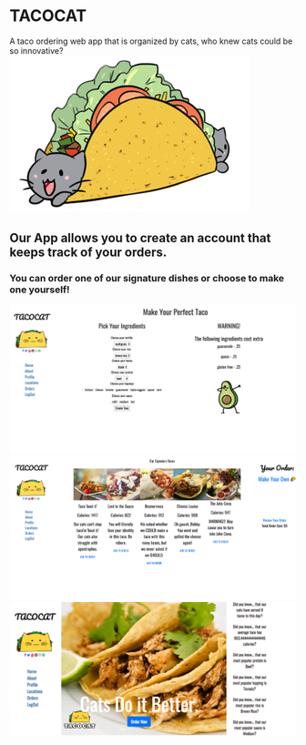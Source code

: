 # TACOCAT

A taco ordering web app that is organized by cats, who knew cats could be so innovative?
![alt text](Taco_Project/app/assets/images/Taco_Cat.gif)

## Our App allows you to create an account that keeps track of your orders.

### You can order one of our signature dishes or choose to make one yourself!

![alt text](Taco_Project/app/assets/images/orderyourself.png)
![alt text](Taco_Project/app/assets/images/signature.png)
![alt text](Taco_Project/app/assets/images/frontmenu.png)
